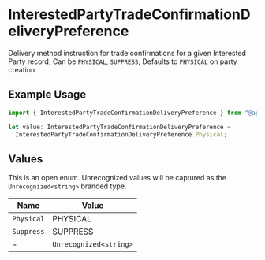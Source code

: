 # InterestedPartyTradeConfirmationDeliveryPreference

Delivery method instruction for trade confirmations for a given Interested Party record; Can be `PHYSICAL`, `SUPPRESS`; Defaults to `PHYSICAL` on party creation

## Example Usage

```typescript
import { InterestedPartyTradeConfirmationDeliveryPreference } from "@apexfintechsolutions/ascend-sdk/models/components";

let value: InterestedPartyTradeConfirmationDeliveryPreference =
  InterestedPartyTradeConfirmationDeliveryPreference.Physical;
```

## Values

This is an open enum. Unrecognized values will be captured as the `Unrecognized<string>` branded type.

| Name                   | Value                  |
| ---------------------- | ---------------------- |
| `Physical`             | PHYSICAL               |
| `Suppress`             | SUPPRESS               |
| -                      | `Unrecognized<string>` |